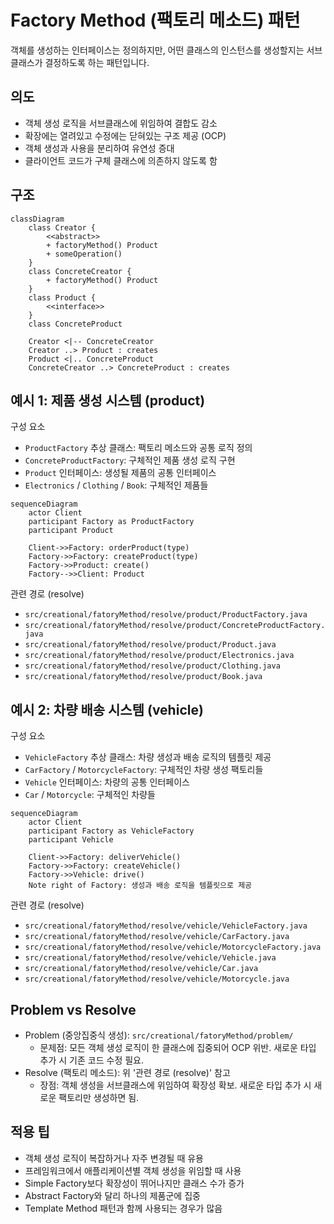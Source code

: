 # Factory Method (팩토리 메소드) 패턴

객체를 생성하는 인터페이스는 정의하지만, 어떤 클래스의 인스턴스를 생성할지는 서브클래스가 결정하도록 하는 패턴입니다.

## 의도
- 객체 생성 로직을 서브클래스에 위임하여 결합도 감소
- 확장에는 열려있고 수정에는 닫혀있는 구조 제공 (OCP)
- 객체 생성과 사용을 분리하여 유연성 증대
- 클라이언트 코드가 구체 클래스에 의존하지 않도록 함

## 구조

```mermaid
classDiagram
    class Creator {
        <<abstract>>
        + factoryMethod() Product
        + someOperation()
    }
    class ConcreteCreator {
        + factoryMethod() Product
    }
    class Product {
        <<interface>>
    }
    class ConcreteProduct

    Creator <|-- ConcreteCreator
    Creator ..> Product : creates
    Product <|.. ConcreteProduct
    ConcreteCreator ..> ConcreteProduct : creates
```

## 예시 1: 제품 생성 시스템 (product)

구성 요소
- `ProductFactory` 추상 클래스: 팩토리 메소드와 공통 로직 정의
- `ConcreteProductFactory`: 구체적인 제품 생성 로직 구현
- `Product` 인터페이스: 생성될 제품의 공통 인터페이스
- `Electronics` / `Clothing` / `Book`: 구체적인 제품들

```mermaid
sequenceDiagram
    actor Client
    participant Factory as ProductFactory
    participant Product

    Client->>Factory: orderProduct(type)
    Factory->>Factory: createProduct(type)
    Factory->>Product: create()
    Factory-->>Client: Product
```

관련 경로 (resolve)
- `src/creational/fatoryMethod/resolve/product/ProductFactory.java`
- `src/creational/fatoryMethod/resolve/product/ConcreteProductFactory.java`
- `src/creational/fatoryMethod/resolve/product/Product.java`
- `src/creational/fatoryMethod/resolve/product/Electronics.java`
- `src/creational/fatoryMethod/resolve/product/Clothing.java`
- `src/creational/fatoryMethod/resolve/product/Book.java`

## 예시 2: 차량 배송 시스템 (vehicle)

구성 요소
- `VehicleFactory` 추상 클래스: 차량 생성과 배송 로직의 템플릿 제공
- `CarFactory` / `MotorcycleFactory`: 구체적인 차량 생성 팩토리들
- `Vehicle` 인터페이스: 차량의 공통 인터페이스
- `Car` / `Motorcycle`: 구체적인 차량들

```mermaid
sequenceDiagram
    actor Client
    participant Factory as VehicleFactory
    participant Vehicle

    Client->>Factory: deliverVehicle()
    Factory->>Factory: createVehicle()
    Factory->>Vehicle: drive()
    Note right of Factory: 생성과 배송 로직을 템플릿으로 제공
```

관련 경로 (resolve)
- `src/creational/fatoryMethod/resolve/vehicle/VehicleFactory.java`
- `src/creational/fatoryMethod/resolve/vehicle/CarFactory.java`
- `src/creational/fatoryMethod/resolve/vehicle/MotorcycleFactory.java`
- `src/creational/fatoryMethod/resolve/vehicle/Vehicle.java`
- `src/creational/fatoryMethod/resolve/vehicle/Car.java`
- `src/creational/fatoryMethod/resolve/vehicle/Motorcycle.java`

## Problem vs Resolve
- Problem (중앙집중식 생성): `src/creational/fatoryMethod/problem/`
  - 문제점: 모든 객체 생성 로직이 한 클래스에 집중되어 OCP 위반. 새로운 타입 추가 시 기존 코드 수정 필요.
- Resolve (팩토리 메소드): 위 '관련 경로 (resolve)' 참고
  - 장점: 객체 생성을 서브클래스에 위임하여 확장성 확보. 새로운 타입 추가 시 새로운 팩토리만 생성하면 됨.

## 적용 팁
- 객체 생성 로직이 복잡하거나 자주 변경될 때 유용
- 프레임워크에서 애플리케이션별 객체 생성을 위임할 때 사용
- Simple Factory보다 확장성이 뛰어나지만 클래스 수가 증가
- Abstract Factory와 달리 하나의 제품군에 집중
- Template Method 패턴과 함께 사용되는 경우가 많음